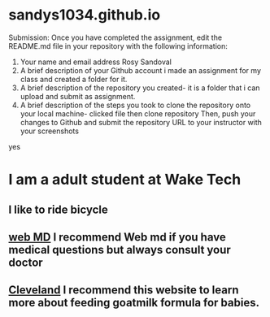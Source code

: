 # sandys1034.github.io
Submission:
Once you have completed the assignment, edit the README.md file in your repository with the following information:
1.	Your name and email address Rosy Sandoval
2.	A brief description of your Github account i made an assignment for my class and created a folder for it.
3.	A brief description of the repository you created- it is a folder that i can upload and submit as assignment.
4.	A brief description of the steps you took to clone the repository onto your local machine- clicked file then clone repository
Then, push your changes to Github and submit the repository URL to your instructor with your screenshots

yes 

# I am a adult student at Wake Tech
## I like to ride bicycle
## [web MD](https://www.webmd.com/) I recommend Web md if you have medical questions but always consult your doctor
## [Cleveland](https://health.clevelandclinic.org/goats-milk-for-babies) I recommend this website to learn more about feeding goatmilk formula for babies.